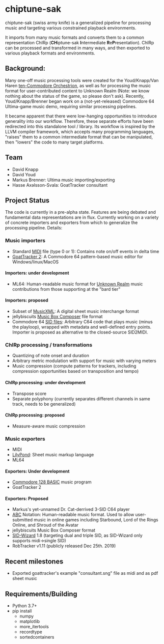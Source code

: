 # chiptune-sak
chiptune-sak (swiss army knife) is a generalized pipeline for processing music and targeting various constrained playback environments.

It imports from many music formats and converts them to a common representation ChIRp (**CH**iptune-sak **I**ntermediate **R**e**P**resentation).  ChIRp can be processed and transformed in many ways, and then exported to various playback formats and environments.  

## Background:
Many one-off music processing tools were created for the Youd/Knapp/Van Haren [ten-Commodore Orchestrion](https://hackaday.com/2019/09/07/how-many-commodores-does-it-take-to-crack-a-nut/), as well as for processing the music format for user-contributed content to Unknown Realm (Note: we know nothing about the status of the game, so please don't ask).  Recently, Youd/Knapp/Brenner began work on a (not-yet-released) Commodore 64 Ultima-game music demo, requiring similar processing pipelines.

It became apparent that there were low-hanging opportunities to introduce generality into our workflow.  Therefore, these separate efforts have been redirected into this standalone tool / library.  Its workflow is inspired by the LLVM compiler framework, which accepts many programming languages, "raises" them to a common intermediate format that can be manipulated, then "lowers" the code to many target platforms.

## Team
* David Knapp
* David Youd
* Markus Brenner: Ultima music importing/exporting
* Hasse Axəlsson-Svala: GoatTracker consultant

## Project Status
The code is currently in a pre-alpha state.  Features are being debated and fundamental data representations are in flux.  Currently working on a variety of concrete importers and exporters from which to generalize the processing pipeline.  Details:

### Music importers
* Standard [MIDI](https://www.midi.org/specifications) file (type 0 or 1):  Contains note on/off events in delta time
* [GoatTracker 2](https://sourceforge.net/p/goattracker2/code/HEAD/tree/): A Commodore 64 pattern-based music editor for Windows/linux/MacOS

#### Importers: under development
* ML64: Human-readable music format for [Unknown Realm](https://www.kickstarter.com/projects/stirringdragongames/unknown-realm-an-8bit-rpg-for-pc-and-commodore-64) music contributions from those supporting at the "bard tier"

#### Importers: proposed
* Subset of [MusicXML](https://www.musicxml.com/for-developers/): A digital sheet music interchange format
* jellybiscuits [Music Box Composer](http://www.jellybiscuits.com/?page_id=951) file format
* Commodore 64 [SID files](https://www.hvsc.c64.org/download/C64Music/DOCUMENTS/SID_file_format.txt): Arbitrary C64 code that plays music (minus the playloop), wrapped with metadata and well-defined entry points.  Importer is proposed as alternative to the closed-source SID2MIDI.

### ChIRp processing / transformations
* Quantizing of note onset and duration
* Arbitrary metric modulation with support for music with varying meters
* Music compression (compute patterns for trackers, including compression opportunities based on transposition and tempo)
 
#### ChIRp processing: under development
* Transpose score
* Separate polyphony (currently separates different channels in same track, needs to be generalized)
 
#### ChIRp processing: proposed
* Measure-aware music compression
  
### Music exporters
* MIDI
* [LilyPond](http://lilypond.org/doc/v2.19/Documentation/notation.pdf): Sheet music markup language
* ML64
 
#### Exporters: Under development
* [Commodore 128 BASIC](https://www.c64-wiki.com/wiki/BASIC#Overview_of_BASIC_Version_7.0_Commands) music program
* GoatTracker 2
  
#### Exporters: Proposed
* Markus's yet-unnamed Dr. Cat-derrived 3-SID C64 player
* [ABC](http://abcnotation.com/wiki/abc:standard:v2.1) Notation: Human-readable music format.  Used to allow user-submitted music in online games including Starbound, Lord of the Rings Online, and Shroud of the Avatar
* jellybiscuits Music Box Composer format
* [SID-Wizard](https://sourceforge.net/p/sid-wizard/code/HEAD/tree/) 1.8 (targeting dual and triple SID, as SID-Wizard only supports midi->single SID)
* RobTracker v1.11 (publicly released Dec 25th. 2019)

## Recent milestones
* Exported goattracker's example "consultant.sng" file as midi and as pdf sheet music

## Requirements/Building
* Python 3.7+
* pip install
   * numpy
   * matplotlib
   * more_itertools
   * recordtype
   * sortedcontainers